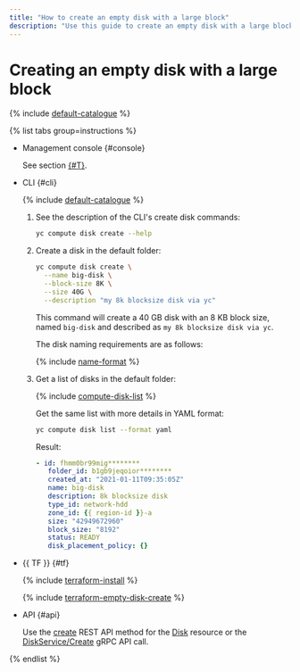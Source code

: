 ```yaml
---
title: "How to create an empty disk with a large block"
description: "Use this guide to create an empty disk with a large block."
---
```


# Creating an empty disk with a large block


{% include [default-catalogue](../../../_includes/compute/disk-blocksize.md) %}

{% list tabs group=instructions %}

- Management console {#console}

   See section [{#T}](../../../compute/operations/disk-create/empty.md).

- CLI {#cli}

   {% include [default-catalogue](../../../_includes/default-catalogue.md) %}

   1. See the description of the CLI's create disk commands:

      ```bash
      yc compute disk create --help
      ```

   1. Create a disk in the default folder:

      ```bash
      yc compute disk create \
        --name big-disk \
        --block-size 8K \
        --size 40G \
        --description "my 8k blocksize disk via yc"
      ```

      This command will create a 40 GB disk with an 8 KB block size, named `big-disk` and described as `my 8k blocksize disk via yc`.

      The disk naming requirements are as follows:

      {% include [name-format](../../../_includes/name-format.md) %}

   1. Get a list of disks in the default folder:

      {% include [compute-disk-list](../../../_includes/compute/disk-list.md) %}

      Get the same list with more details in YAML format:

      ```bash
      yc compute disk list --format yaml
      ```

      Result:
      ```yaml
      - id: fhmm0br99mig********
         folder_id: b1gb9jeqoior********
         created_at: "2021-01-11T09:35:05Z"
         name: big-disk
         description: 8k blocksize disk
         type_id: network-hdd
         zone_id: {{ region-id }}-a
         size: "42949672960"
         block_size: "8192"
         status: READY
         disk_placement_policy: {}
      ```

- {{ TF }} {#tf}

   {% include [terraform-install](../../../_includes/terraform-install.md) %}

   {% include [terraform-empty-disk-create](../../../_includes/compute/terraform-empty-disk-create.md) %}

- API {#api}

   Use the [create](../../api-ref/Disk/create.md) REST API method for the [Disk](../../api-ref/Disk/index.md) resource or the [DiskService/Create](../../api-ref/grpc/disk_service.md#Create) gRPC API call.

{% endlist %}
